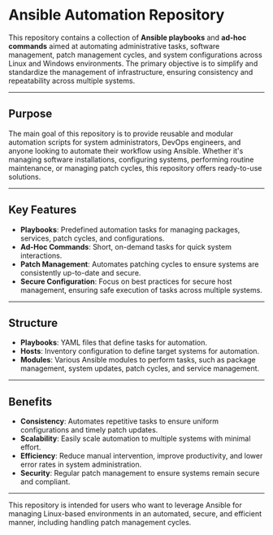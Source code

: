 # Ansible Automation Repository

This repository contains a collection of **Ansible playbooks** and **ad-hoc commands** aimed at automating administrative tasks, software management, patch management cycles, and system configurations across Linux and Windows environments. The primary objective is to simplify and standardize the management of infrastructure, ensuring consistency and repeatability across multiple systems.

---

## Purpose

The main goal of this repository is to provide reusable and modular automation scripts for system administrators, DevOps engineers, and anyone looking to automate their workflow using Ansible. Whether it's managing software installations, configuring systems, performing routine maintenance, or managing patch cycles, this repository offers ready-to-use solutions.

---

## Key Features

- **Playbooks**: Predefined automation tasks for managing packages, services, patch cycles, and configurations.
- **Ad-Hoc Commands**: Short, on-demand tasks for quick system interactions.
- **Patch Management**: Automates patching cycles to ensure systems are consistently up-to-date and secure.
- **Secure Configuration**: Focus on best practices for secure host management, ensuring safe execution of tasks across multiple systems.

---

## Structure

- **Playbooks**: YAML files that define tasks for automation.
- **Hosts**: Inventory configuration to define target systems for automation.
- **Modules**: Various Ansible modules to perform tasks, such as package management, system updates, patch cycles, and service management.

---

## Benefits

- **Consistency**: Automates repetitive tasks to ensure uniform configurations and timely patch updates.
- **Scalability**: Easily scale automation to multiple systems with minimal effort.
- **Efficiency**: Reduce manual intervention, improve productivity, and lower error rates in system administration.
- **Security**: Regular patch management to ensure systems remain secure and compliant.

---

This repository is intended for users who want to leverage Ansible for managing Linux-based environments in an automated, secure, and efficient manner, including handling patch management cycles.
